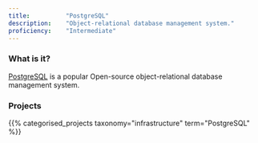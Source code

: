 ```yaml
---
title: 			"PostgreSQL"
description: 	"Object-relational database management system."
proficiency:	"Intermediate"
---
```


### What is it?
[PostgreSQL](https://www.postgresql.org/) is a popular Open-source object-relational database management system.

### Projects
{{% categorised_projects taxonomy="infrastructure" term="PostgreSQL" %}}